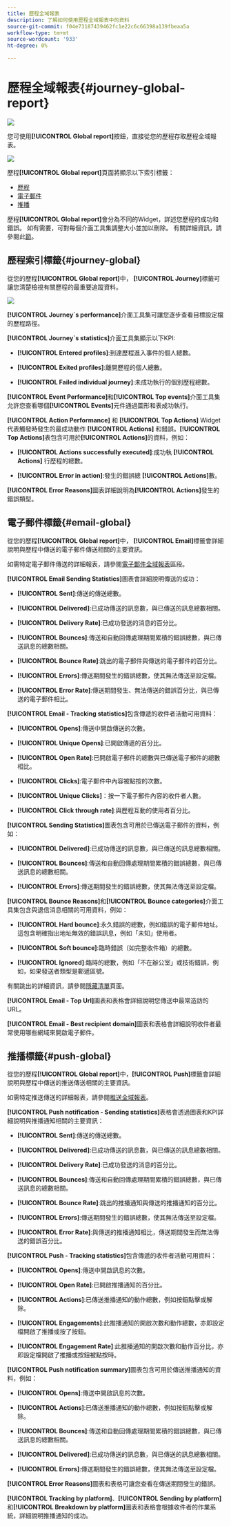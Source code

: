 ```yaml
---
title: 歷程全域報表
description: 了解如何使用歷程全域報表中的資料
source-git-commit: f04e73187439462fc1e22c6c66398a139fbeaa5a
workflow-type: tm+mt
source-wordcount: '933'
ht-degree: 0%

---
```


# 歷程全域報表{#journey-global-report}

![](../assets/do-not-localize/badge.png)

您可使用&#x200B;**[!UICONTROL Global report]**&#x200B;按鈕，直接從您的歷程存取歷程全域報表。

![](../assets/global_report_1.png)

歷程&#x200B;**[!UICONTROL Global report]**&#x200B;頁面將顯示以下索引標籤：

* [歷程](#journey-global)
* [電子郵件](#email-global)
* [推播](#push-global)

歷程&#x200B;**[!UICONTROL Global report]**&#x200B;會分為不同的Widget，詳述您歷程的成功和錯誤。 如有需要，可對每個介面工具集調整大小並加以刪除。 有關詳細資訊，請參閱此[節](global-report.md#modify-dashboard)。

## 歷程索引標籤{#journey-global}

從您的歷程&#x200B;**[!UICONTROL Global report]**&#x200B;中， **[!UICONTROL Journey]**&#x200B;標籤可讓您清楚檢視有關歷程的最重要追蹤資料。

![](../assets/global_report_2.png)

**[!UICONTROL Journey`s performance]**&#x200B;介面工具集可讓您逐步查看目標設定檔的歷程路徑。

**[!UICONTROL Journey`s statistics]**&#x200B;介面工具集顯示以下KPI:

* **[!UICONTROL Entered profiles]**:到達歷程進入事件的個人總數。

* **[!UICONTROL Exited profiles]**:離開歷程的個人總數。

* **[!UICONTROL Failed individual journey]**:未成功執行的個別歷程總數。

**[!UICONTROL Event Performance]**&#x200B;和&#x200B;**[!UICONTROL Top events]**&#x200B;介面工具集允許您查看哪個&#x200B;**[!UICONTROL Events]**&#x200B;元件通過圖形和表成功執行。

**[!UICONTROL Action Performance]** 和 **[!UICONTROL Top Actions]** Widget代表觸發時發生的最成功動作 **[!UICONTROL Actions]** 和錯誤。**[!UICONTROL Top Actions]**&#x200B;表包含可用於&#x200B;**[!UICONTROL Actions]**&#x200B;的資料，例如：

* **[!UICONTROL Actions successfully executed]**:成功執 **[!UICONTROL Actions]** 行歷程的總數。

* **[!UICONTROL Error in action]**:發生的錯誤總 **[!UICONTROL Actions]**&#x200B;數。

**[!UICONTROL Error Reasons]**&#x200B;圖表詳細說明為&#x200B;**[!UICONTROL Actions]**&#x200B;發生的錯誤類型。

<!--Events by origin-->

## 電子郵件標籤{#email-global}

從您的歷程&#x200B;**[!UICONTROL Global report]**&#x200B;中， **[!UICONTROL Email]**&#x200B;標籤會詳細說明與歷程中傳送的電子郵件傳送相關的主要資訊。

如需特定電子郵件傳送的詳細報表，請參閱[電子郵件全域報表](#email-global-report)區段。

**[!UICONTROL Email Sending Statistics]**&#x200B;圖表會詳細說明傳送的成功：

* **[!UICONTROL Sent]**:傳送的傳送總數。

* **[!UICONTROL Delivered]**:已成功傳送的訊息數，與已傳送的訊息總數相關。

* **[!UICONTROL Delivery Rate]**:已成功發送的消息的百分比。

* **[!UICONTROL Bounces]**:傳送和自動回傳處理期間累積的錯誤總數，與已傳送訊息的總數相關。

* **[!UICONTROL Bounce Rate]**:跳出的電子郵件與傳送的電子郵件的百分比。

* **[!UICONTROL Errors]**:傳送期間發生的錯誤總數，使其無法傳送至設定檔。

* **[!UICONTROL Error Rate]**:傳送期間發生、無法傳送的錯誤百分比，與已傳送的電子郵件相比。

**[!UICONTROL Email - Tracking statistics]**&#x200B;包含傳遞的收件者活動可用資料：

* **[!UICONTROL Opens]**:傳送中開啟傳送的次數。

* **[!UICONTROL Unique Opens]**:已開啟傳遞的百分比。

* **[!UICONTROL Open Rate]**:已開啟電子郵件的總數與已傳送電子郵件的總數相比。

* **[!UICONTROL Clicks]**:電子郵件中內容被點按的次數。

* **[!UICONTROL Unique Clicks]**：按一下電子郵件內容的收件者人數。

* **[!UICONTROL Click through rate]**:與歷程互動的使用者百分比。

**[!UICONTROL Sending Statistics]**&#x200B;圖表包含可用於已傳送電子郵件的資料，例如：

* **[!UICONTROL Delivered]**:已成功傳送的訊息數，與已傳送的訊息總數相關。

* **[!UICONTROL Bounces]**:傳送和自動回傳處理期間累積的錯誤總數，與已傳送訊息的總數相關。

* **[!UICONTROL Errors]**:傳送期間發生的錯誤總數，使其無法傳送至設定檔。

**[!UICONTROL Bounce Reasons]**&#x200B;和&#x200B;**[!UICONTROL Bounce categories]**&#x200B;介面工具集包含與退信消息相關的可用資料，例如：

* **[!UICONTROL Hard bounce]**:永久錯誤的總數，例如錯誤的電子郵件地址。這包含明確指出地址無效的錯誤訊息，例如「未知」使用者。

* **[!UICONTROL Soft bounce]**:臨時錯誤（如完整收件箱）的總數。

* **[!UICONTROL Ignored]**:臨時的總數，例如「不在辦公室」或技術錯誤，例如，如果發送者類型是郵遞區號。

有關跳出的詳細資訊，請參閱[隱藏清單](../suppression-list.md)頁面。

**[!UICONTROL Email - Top Url]**&#x200B;圖表和表格會詳細說明您傳送中最常造訪的URL。

**[!UICONTROL Email - Best recipient domain]**&#x200B;圖表和表格會詳細說明收件者最常使用哪些網域來開啟電子郵件。

## 推播標籤{#push-global}

從您的歷程&#x200B;**[!UICONTROL Global report]**&#x200B;中，**[!UICONTROL Push]**&#x200B;標籤會詳細說明與歷程中傳送的推送傳送相關的主要資訊。

如需特定推送傳送的詳細報表，請參閱[推送全域報表](#push-global-report)。

**[!UICONTROL Push notification - Sending statistics]**&#x200B;表格會透過圖表和KPI詳細說明與推播通知相關的主要資訊：

* **[!UICONTROL Sent]**:傳送的傳送總數。

* **[!UICONTROL Delivered]**:已成功傳送的訊息數，與已傳送的訊息總數相關。

* **[!UICONTROL Delivery Rate]**:已成功發送的消息的百分比。

* **[!UICONTROL Bounces]**:傳送和自動回傳處理期間累積的錯誤總數，與已傳送訊息的總數相關。

* **[!UICONTROL Bounce Rate]**:跳出的推播通知與傳送的推播通知的百分比。

* **[!UICONTROL Errors]**:傳送期間發生的錯誤總數，使其無法傳送至設定檔。

* **[!UICONTROL Error Rate]**:與傳送的推播通知相比，傳送期間發生而無法傳送的錯誤百分比。

**[!UICONTROL Push - Tracking statistics]**&#x200B;包含傳遞的收件者活動可用資料：

* **[!UICONTROL Opens]**:傳送中開啟訊息的次數。

* **[!UICONTROL Open Rate]**:已開啟推播通知的百分比。

* **[!UICONTROL Actions]**:已傳送推播通知的動作總數，例如按鈕點擊或解除。

* **[!UICONTROL Engagements]**:此推播通知的開啟次數和動作總數，亦即設定檔開啟了推播或按了按鈕。

* **[!UICONTROL Engagement Rate]**:此推播通知的開啟次數和動作百分比，亦即設定檔開啟了推播或按鈕被點按時。

**[!UICONTROL Push notification summary]**&#x200B;圖表包含可用於傳送推播通知的資料，例如：

* **[!UICONTROL Opens]**:傳送中開啟訊息的次數。

* **[!UICONTROL Actions]**:已傳送推播通知的動作總數，例如按鈕點擊或解除。

* **[!UICONTROL Bounces]**:傳送和自動回傳處理期間累積的錯誤總數，與已傳送訊息的總數相關。

* **[!UICONTROL Delivered]**:已成功傳送的訊息數，與已傳送的訊息總數相關。

* **[!UICONTROL Errors]**:傳送期間發生的錯誤總數，使其無法傳送至設定檔。

**[!UICONTROL Error Reasons]**&#x200B;圖表和表格可讓您查看在傳送期間發生的錯誤。

**[!UICONTROL Tracking by platform]**、**[!UICONTROL Sending by platform]**&#x200B;和&#x200B;**[!UICONTROL Breakdown by platform]**&#x200B;圖表和表格會根據收件者的作業系統，詳細說明推播通知的成功。
